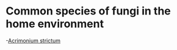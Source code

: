 <!-- TITLE: Fungi List -->
<!-- SUBTITLE: A quick summary of Fungi List -->

# Common species of fungi in the home environment
-[Acrimonium strictum](fungi-list/acrimonium-strictum)
